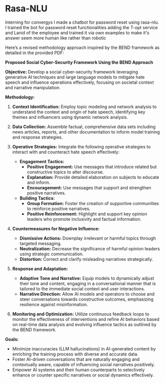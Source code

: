 # Rasa-NLU
Interning for convergys I made a chatbot for password reset using rasa-nlu.
I trained the bot for password reset functionalities adding the T-opt service and Lanid of the employee and trained it via own examples to make it's answer seem more human like rather than robotic



 
Here’s a revised methodology approach inspired by the BEND framework as detailed in the provided PDF:

**Proposed Social Cyber-Security Framework Using the BEND Approach**

**Objective:** 
Develop a social cyber-security framework leveraging generative AI techniques and large language models to mitigate hate speech and influence operations effectively, focusing on societal context and narrative manipulation.

**Methodology:**

1. **Context Identification:** Employ topic modeling and network analysis to understand the context and origin of hate speech, identifying key themes and influencers using dynamic network analysis.

2. **Data Collection:** Assemble factual, comprehensive data sets including news articles, reports, and other documentation to inform model training and response strategies.

3. **Operative Strategies:** Integrate the following operative strategies to interact with and counteract hate speech effectively:
    - **Engagement Tactics:** 
        - **Positive Engagement:** Use messages that introduce related but constructive topics to alter discourse.
        - **Explanation:** Provide detailed elaboration on subjects to educate and inform.
        - **Encouragement:** Use messages that support and strengthen positive narratives.
    - **Building Tactics:**
        - **Group Formation:** Foster the creation of supportive communities to reinforce positive narratives.
        - **Positive Reinforcement:** Highlight and support key opinion leaders who promote inclusivity and factual information.

4. **Countermeasures for Negative Influence:**
    - **Dismissive Actions:** Downplay irrelevant or harmful topics through targeted messaging.
    - **Neutralization:** Decrease the significance of harmful opinion leaders using strategic communication.
    - **Distortion:** Correct and clarify misleading narratives strategically.

5. **Response and Adaptation:** 
    - **Adaptive Tone and Narrative:** Equip models to dynamically adjust their tone and content, engaging in a conversational manner that is tailored to the immediate social context and user interactions.
    - **Narrative Direction:** Allow AI models and operators to choose and steer conversations towards constructive outcomes, emphasizing resilience against misinformation.

6. **Monitoring and Optimization:** Utilize continuous feedback loops to monitor the effectiveness of interventions and refine AI behaviors based on real-time data analysis and evolving influence tactics as outlined by the BEND framework.

**Goals:**
- Minimize inaccuracies (LLM hallucinations) in AI-generated content by enriching the training process with diverse and accurate data.
- Foster AI-driven conversations that are naturally engaging and contextually aware, capable of influencing social narratives positively.
- Empower AI systems and their human counterparts to selectively enhance or counter specific narratives or social dynamics effectively.
